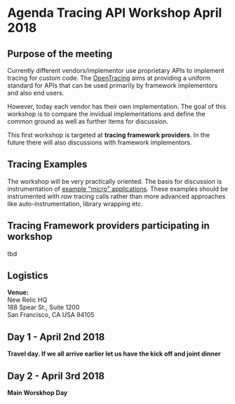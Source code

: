 # Agenda Tracing API Workshop April 2018


## Purpose of the meeting

Currently different vendors/implementor use proprietary APIs to implement tracing for custom code. The [OpenTracing](https://github.com/opentracing) 
aims at providing a uniform standard for APIs that can be used primarily by framework implementors and also end users. 

However, today each vendor has their own implementation. The goal of this workshop is to compare the invidual implementations and define the common ground as well as further items for discussion.

This first workshop is targeted at **tracing framework providers**. In the future there will also discussions with framework implementors.

## Tracing Examples

The workshop will be very practically oriented. The basis for discussion is instrumentation of [example "micro" applications](https://github.com/AloisReitbauer/TraceAPIWorkshop/tree/master/examples). These examples should be instrumented with *raw* tracing calls rather than more advanced approaches like auto-instrumentation, library wrapping etc. 

## Tracing Framework providers participating in workshop

tbd


## Logistics

**Venue:**  
New Relic HQ  
188 Spear St., Suite 1200  
San Francisco, CA USA 94105

## Day 1 - April 2nd 2018

**Travel day. If we all arrive earlier let us have the kick off and joint dinner**

## Day 2 - April 3rd 2018

**Main Worskhop Day**
